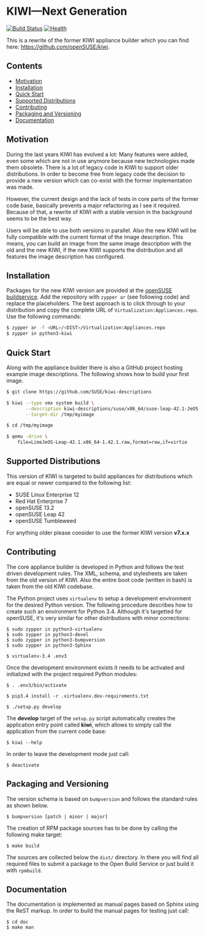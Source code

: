 # KIWI—Next Generation

[![Build Status](https://travis-ci.org/SUSE/kiwi.svg?branch=master)](https://travis-ci.org/SUSE/kiwi)
[![Health](https://landscape.io/github/SUSE/kiwi/master/landscape.svg?style=flat)](https://landscape.io/github/SUSE/kiwi/master)

This is a rewrite of the former KIWI appliance builder which
you can find here: https://github.com/openSUSE/kiwi.

## Contents

  * [Motivation](#motivation)
  * [Installation](#installation)
  * [Quick Start](#quick-start)
  * [Supported Distributions](#supported-distributions)
  * [Contributing](#contributing)
  * [Packaging and Versioning](#packaging-and-versioning)
  * [Documentation](#documentation)
  
## Motivation

During the last years KIWI has evolved a lot: Many features were
added, even some which are not in use anymore because new technologies
made them obsolete. There is a lot of legacy code in KIWI to support
older distributions. In order to become free from legacy code
the decision to provide a new version which can co-exist with the
former implementation was made.

However, the current design and the lack of tests in core parts of the
former code base, basically prevents a major refactoring as I see it
required. Because of that, a rewrite of KIWI with a stable version in
the background seems to be the best way.

Users will be able to use both versions in parallel. Also the new
KIWI will be fully compatible with the current format of the image
description. This means, you can build an image from the same image
description with the old and the new KIWI, if the new KIWI supports
the distribution and all features the image description has
configured.

## Installation

Packages for the new KIWI version are provided at the
[openSUSE buildservice](http://download.opensuse.org/repositories/Virtualization:/Appliances).
Add the repository with `zypper ar` (see following code) and replace the placeholders.
The best approach is to click through to your distribution and copy the complete URL
of `Virtualization:Appliances.repo`. Use the following commands:

```bash
$ zypper ar -f <URL>/<DIST>/Virtualization:Appliances.repo
$ zypper in python3-kiwi
```

## Quick Start

Along with the appliance builder there is also a GitHub project hosting
example image descriptions. The following shows how to build your first
image.

```bash
$ git clone https://github.com/SUSE/kiwi-descriptions

$ kiwi --type vmx system build \
       --description kiwi-descriptions/suse/x86_64/suse-leap-42.1-JeOS \
       --target-dir /tmp/myimage

$ cd /tmp/myimage

$ qemu -drive \
    file=LimeJeOS-Leap-42.1.x86_64-1.42.1.raw,format=raw,if=virtio
```

## Supported Distributions

This version of KIWI is targeted to build appliances for distributions
which are equal or newer compared to the following list:

* SUSE Linux Enterprise 12
* Red Hat Enterprise 7
* openSUSE 13.2
* openSUSE Leap 42
* openSUSE Tumbleweed

For anything older please consider to use the former
KIWI version __v7.x.x__

## Contributing

The core appliance builder is developed in Python and follows the
test driven development rules. The XML, schema, and stylesheets are
taken from the old version of KIWI. Also the entire boot code
(written in bash) is taken from the old KIWI codebase.

The Python project uses `virtualenv` to setup a development
environment for the desired Python version. The following procedure
describes how to create such an environment for Python 3.4. Although
it's targetted for openSUSE, it's very similar for other distributions
with minor corrections:

```
$ sudo zypper in python3-virtualenv
$ sudo zypper in python3-devel
$ sudo zypper in python3-bumpversion
$ sudo zypper in python3-Sphinx

$ virtualenv-3.4 .env3
```

Once the development environment exists it needs to be activated
and initialized with the project required Python modules:

```
$ . .env3/bin/activate

$ pip3.4 install -r .virtualenv.dev-requirements.txt

$ ./setup.py develop
```

The __develop__ target of the `setup.py` script automatically creates
the application entry point called __kiwi__, which allows to simply
call the application from the current code base:

```
$ kiwi --help
```

In order to leave the development mode just call:

```
$ deactivate
```

## Packaging and Versioning

The version schema is based on `bumpversion` and follows the
standard rules as shown below.

```
$ bumpversion [patch | minor | major]
```

The creation of RPM package sources has to be done by calling
the following make target:

```
$ make build
```

The sources are collected below the `dist/` directory. In there you
will find all required files to submit a package to the Open Build
Service or just build it with `rpmbuild`.

## Documentation

The documentation is implemented as manual pages based on Sphinx
using the ReST markup. In order to build the manual pages for testing
just call:

```
$ cd doc
$ make man
```

